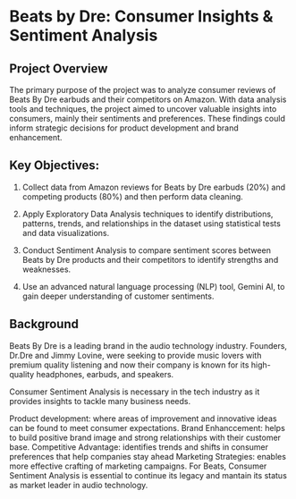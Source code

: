 # Beats by Dre: Consumer Insights & Sentiment Analysis

## Project Overview

The primary purpose of the project was to analyze consumer reviews of Beats By Dre earbuds and their competitors on Amazon. With data analysis tools and techniques, the project aimed to uncover valuable insights into consumers, mainly their sentiments and preferences. These findings could inform strategic decisions for product development and brand enhancement.

## Key Objectives:
1. Collect data from Amazon reviews for Beats by Dre earbuds (20%) and competing products (80%) and then perform data cleaning.

2. Apply Exploratory Data Analysis techniques to identify distributions, patterns, trends, and relationships in the dataset using statistical tests and data visualizations.

3. Conduct Sentiment Analysis to compare sentiment scores between Beats by Dre products and their competitors to identify strengths and weaknesses.

4. Use an advanced natural language processing (NLP) tool, Gemini AI, to gain deeper understanding of customer sentiments.


## Background

Beats By Dre is a leading brand in the audio technology industry. Founders, Dr.Dre and Jimmy Lovine, were seeking to provide music lovers with premium quality listening and now their company is known for its high-quality headphones, earbuds, and speakers.

Consumer Sentiment Analysis is necessary in the tech industry as it provides insights to tackle many business needs.

Product development: where areas of improvement and innovative ideas can be found to meet consumer expectations.
Brand Enhanccement: helps to build positive brand image and strong relationships with their customer base.
Competitive Advantage: identifies trends and shifts in consumer preferences that help companies stay ahead
Marketing Strategies: enables more effective crafting of marketing campaigns.
For Beats, Consumer Sentiment Analysis is essential to continue its legacy and mantain its status as market leader in audio technology.


